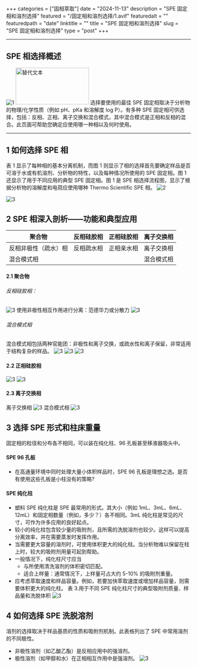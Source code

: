+++
categories = ["固相萃取"]
date = "2024-11-13"
description = "SPE 固定相和溶剂选择"
featured = "/固定相和溶剂选择/1.avif"
featuredalt = ""
featuredpath = "date"
linktitle = ""
title = "SPE 固定相和溶剂选择"
slug = "SPE 固定相和溶剂选择"
type = "post"
+++


---
## SPE 相选择概述
![1](/固定相和溶剂选择/1.avif) 
<img src="/固定相和溶剂选择/1.avif" alt="替代文本" width="200" height="100" />
选择要使用的最佳 SPE 固定相取决于分析物的物理/化学性质（例如 pH、pKa 和溶解度 log P）。有多种 SPE 固定相可供选择，包括：反相、正相、离子交换和混合模式，其中混合模式是正相和反相的混合。此页面可帮助您确定应使用哪一种相以及何时使用。



---
## 1 如何选择 SPE 相
表 1 显示了每种相的基本分离机制，而图 1 则显示了相的选择首先要确定样品是否可溶于水或有机溶剂、分析物的特性，以及每种情况所使用的 SPE 固定相。图 1 还显示了用于不同应用的典型 SPE 固定相。图 1 是 SPE 相选择流程图，显示了根据分析物的溶解度和电荷应使用哪种 Thermo Scientific SPE 相。
![2](/固定相和溶剂选择/2.jpg)

![3](/固定相和溶剂选择/3.png)




## 2  SPE 相深入剖析——功能和典型应用
| 聚合物 | 反相硅胶相 | 正相硅胶相 | 离子交换相 |
| --- | --- | --- | --- |
| 反相非极性（疏水）相 | 反相疏水相 | 正相亲水相 | 离子交换相 |
| 混合模式相 |  |  | 混合模式相 |

#### 2.1 聚合物
###### 反相硅胶相：
![3](/固定相和溶剂选择/4.png)
使用非极性相互作用进行分离：范德华力或分散力
![3](/固定相和溶剂选择/5.png)
###### 混合模式相
混合模式相包括两种官能团：非极性和离子交换，或疏水性和离子保留，非常适用于结构复杂的样品。
![3](/固定相和溶剂选择/6.png)
![3](/固定相和溶剂选择/7.png)
![3](/固定相和溶剂选择/8.png)
#### 2.2 正相硅胶相
![3](/固定相和溶剂选择/9.png)
![3](/固定相和溶剂选择/10.png)
#### 2.3 离子交换相
离子交换相
![3](/固定相和溶剂选择/11.png)
混合模式相
![3](/固定相和溶剂选择/12.png)


## 3 选择 SPE 形式和柱床重量
固定相的粒径和分布各不相同，可以装在纯化柱、96 孔板甚至移液器吸头中。

#### SPE 96 孔板
- 在高通量环境中同时处理大量小体积样品时，SPE 96 孔板是理想之选。是否有使用这些孔板是小柱没有的策略?
#### SPE 纯化柱
- 塑料 SPE 纯化柱是 SPE 最常用的形式。其大小（例如 1mL、3mL、6mL、12mL）和固定相数量（例如，多少？）各不相同。3mL 纯化柱是常见的尺寸，可作为许多应用的良好起点。
- 较小的纯化柱包含较少量的吸附剂，且所需的洗脱溶剂也较少。这样可以提高分离效率，并在需要蒸发时发挥作用。
- 当需要更大容量的溶剂时，可使用体积更大的纯化柱。当分析物难以保留在柱上时，较大的吸附剂用量可起到帮助。
- 一般情况下，纯化柱尺寸应当
  - 与所使用清洗溶剂的体积密切匹配。
  - 适合上样量：通常情况下，上样量可占大约 5-10% 的吸附剂重量。
- 应考虑萃取速度和样品容量。例如，若要加快萃取速度或增加样品容量，则需要体积更大的纯化柱。
表 3.用于不同 SPE 纯化柱尺寸的典型吸附剂质量、样品量和洗脱体积
![3](/固定相和溶剂选择/13.png)


## 4 如何选择 SPE 洗脱溶剂
溶剂的选择取决于样品基质的性质和吸附剂机制。此表格列出了 SPE 中常用溶剂的不同极性。

- 非极性溶剂（如乙酸乙酯）是反相应用中的强溶剂。
- 极性溶剂（如甲醇和水）在正相相互作用中是强溶剂。
![3](/固定相和溶剂选择/14.png)
